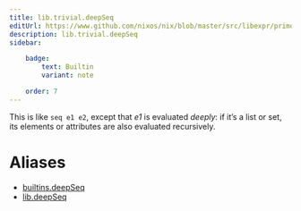```yaml
---
title: lib.trivial.deepSeq
editUrl: https://www.github.com/nixos/nix/blob/master/src/libexpr/primops.cc
description: lib.trivial.deepSeq
sidebar:

    badge:
        text: Builtin
        variant: note

    order: 7
---
```


This is like `seq e1 e2`, except that *e1* is evaluated *deeply*:
if it’s a list or set, its elements or attributes are also
evaluated recursively.


# Aliases

- [builtins.deepSeq](/nix-doc-comments/reference/builtins/builtins-deepseq)
- [lib.deepSeq](/nix-doc-comments/reference/lib/lib-deepseq)


